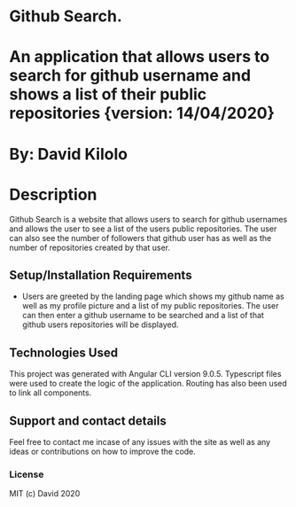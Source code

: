 # Github Search.
# An application that allows users to search for github username and shows a list of their public repositories {version: 14/04/2020}
# By: David Kilolo
# Description
Github Search is a website that allows users to search for github usernames and allows the user to see a list of the users public repositories. The user can also see the number of followers that github user has as well as the number of repositories created by that user.
## Setup/Installation Requirements
* Users are greeted by the landing page which shows my github name as well as my profile picture and a list of my public repositories. The user can then enter a github username to be searched and a list of that github users repositories will be displayed. 
## Technologies Used
This project was generated with Angular CLI version 9.0.5.
Typescript files were used to create the logic of the application.
Routing has also been used to link all components.
## Support and contact details
Feel free to contact me incase of any issues with the site as well as any ideas or contributions on how to improve the code.
### License
MIT (c) David 2020